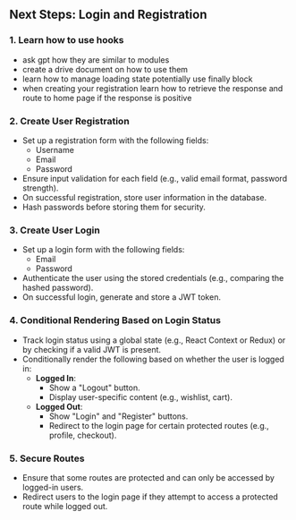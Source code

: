 ## Next Steps: Login and Registration
### 1. **Learn how to use hooks**
- ask gpt how they are similar to modules
- create a drive document on how to use them
- learn how to manage loading state potentially use finally block
- when creating your registration learn how to retrieve the response and route to home page if the response is positive

### 2. **Create User Registration**
- Set up a registration form with the following fields:
  - Username
  - Email
  - Password
- Ensure input validation for each field (e.g., valid email format, password strength).
- On successful registration, store user information in the database.
- Hash passwords before storing them for security.

### 3. **Create User Login**
- Set up a login form with the following fields:
  - Email
  - Password
- Authenticate the user using the stored credentials (e.g., comparing the hashed password).
- On successful login, generate and store a JWT token.

### 4. **Conditional Rendering Based on Login Status**
- Track login status using a global state (e.g., React Context or Redux) or by checking if a valid JWT is present.
- Conditionally render the following based on whether the user is logged in:
  - **Logged In**:
    - Show a "Logout" button.
    - Display user-specific content (e.g., wishlist, cart).
  - **Logged Out**:
    - Show "Login" and "Register" buttons.
    - Redirect to the login page for certain protected routes (e.g., profile, checkout).

### 5. **Secure Routes**
- Ensure that some routes are protected and can only be accessed by logged-in users.
- Redirect users to the login page if they attempt to access a protected route while logged out.
